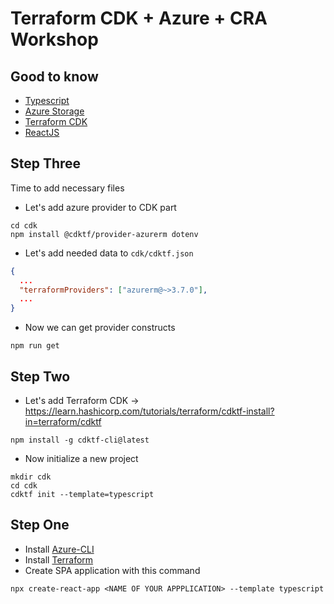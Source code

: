 # Terraform CDK + Azure + CRA Workshop

## Good to know

- [Typescript](https://www.typescriptlang.org/docs/handbook/typescript-in-5-minutes.html)
- [Azure Storage](https://docs.microsoft.com/en-us/azure/storage/common/storage-introduction)
- [Terraform CDK](https://www.terraform.io/cdktf)
- [ReactJS](https://reactjs.org/docs/getting-started.html)

## Step Three

Time to add necessary files

- Let's add azure provider to CDK part

```shell
cd cdk
npm install @cdktf/provider-azurerm dotenv
```

- Let's add needed data to `cdk/cdktf.json`

```json
{
  ...
  "terraformProviders": ["azurerm@~>3.7.0"],
  ...
}
```

- Now we can get provider constructs

```shell
npm run get
```

## Step Two

- Let's add Terraform CDK -> https://learn.hashicorp.com/tutorials/terraform/cdktf-install?in=terraform/cdktf

```shell
npm install -g cdktf-cli@latest
````

- Now initialize a new project

```shell
mkdir cdk
cd cdk
cdktf init --template=typescript
```


## Step One

- Install [Azure-CLI](https://docs.microsoft.com/en-us/cli/azure/get-started-with-azure-cli)
- Install [Terraform](https://learn.hashicorp.com/tutorials/terraform/install-cli)
- Create SPA application with this command

```shell
npx create-react-app <NAME OF YOUR APPPLICATION> --template typescript
```
